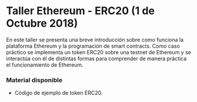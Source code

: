 # Taller Ethereum - ERC20 (1 de Octubre 2018)
En este taller se presenta una breve introducción sobre como funciona la plataforma Ethereum y la programación de smart contracts. Como caso práctico se implementa un token ERC20 sobre una testnet de Ethereum y se interactúa con él de distintas formas para comprender de manera práctica el funcionamiento de Ethereum.

### Material disponible
* Código de ejemplo de token ERC20.
